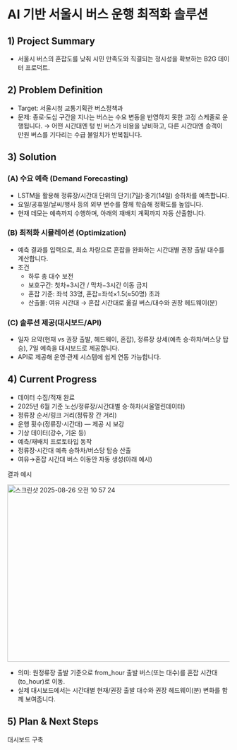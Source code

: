 # AI 기반 서울시 버스 운행 최적화 솔루션

## 1) Project Summary
- 서울시 버스의 혼잡도를 낮춰 시민 만족도와 직결되는 정시성을 확보하는 B2G 데이터 프로덕트.

## 2) Problem Definition
- Target: 서울시청 교통기획관 버스정책과
- 문제: 종로·도심 구간을 지나는 버스는 수요 변동을 반영하지 못한 고정 스케줄로 운행됩니다.
→ 어떤 시간대엔 텅 빈 버스가 비용을 낭비하고, 다른 시간대엔 승객이 만원 버스를 기다리는 수급 불일치가 반복됩니다.

## 3) Solution

### (A) 수요 예측 (Demand Forecasting)

- LSTM을 활용해 정류장/시간대 단위의 단기(7일)·중기(14일) 승하차를 예측합니다.
- 요일/공휴일/날씨/행사 등의 외부 변수를 함께 학습해 정확도를 높입니다.
- 현재 데모는 예측까지 수행하며, 아래의 재배치 계획까지 자동 산출합니다.
	
### (B) 최적화 시뮬레이션 (Optimization)

- 예측 결과를 입력으로, 최소 차량으로 혼잡을 완화하는 시간대별 권장 출발 대수를 계산합니다.
- 조건
	- 하루 총 대수 보전
	- 보호구간: 첫차+3시간 / 막차−3시간 이동 금지
	- 혼잡 기준: 좌석 33명, 혼잡=좌석×1.5(≈50명) 초과
	- 산출물: 여유 시간대 → 혼잡 시간대로 옮길 버스/대수와 권장 헤드웨이(분)
	
### (C) 솔루션 제공(대시보드/API)

- 일자 요약(현재 vs 권장 출발, 헤드웨이, 혼잡), 정류장 상세(예측 승·하차/버스당 탑승), 7일 예측을 대시보드로 제공합니다.
- API로 제공해 운영·관제 시스템에 쉽게 연동 가능합니다.


## 4) Current Progress
- 데이터 수집/적재 완료
- 2025년 6월 기준 노선/정류장/시간대별 승·하차(서울열린데이터)
- 정류장 순서/링크 거리(정류장 간 거리)
- 운행 횟수(정류장·시간대) — 제공 시 보강
- 기상 데이터(강수, 기온 등)
- 예측/재배치 프로토타입 동작
- 정류장·시간대 예측 승하차/버스당 탑승 산출
- 여유→혼잡 시간대 버스 이동안 자동 생성(아래 예시)

결과 예시

<img width="652" height="402" alt="스크린샷 2025-08-26 오전 10 57 24" src="https://github.com/user-attachments/assets/26f4f1da-c479-4317-ad86-936eed5ff709" />


- 의미: 원정류장 출발 기준으로 from_hour 출발 버스(또는 대수)를 혼잡 시간대(to_hour)로 이동.
- 실제 대시보드에서는 시간대별 현재/권장 출발 대수와 권장 헤드웨이(분) 변화를 함께 보여줍니다.


## 5) Plan & Next Steps

대시보드 구축
